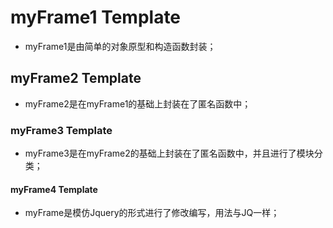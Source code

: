# myFrame1 Template
- myFrame1是由简单的对象原型和构造函数封装；

## myFrame2 Template
- myFrame2是在myFrame1的基础上封装在了匿名函数中；

### myFrame3 Template
- myFrame3是在myFrame2的基础上封装在了匿名函数中，并且进行了模块分类；

#### myFrame4 Template
- myFrame是模仿Jquery的形式进行了修改编写，用法与JQ一样；